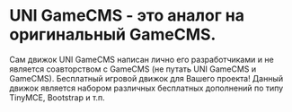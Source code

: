# UNI GameCMS - это аналог на оригинальный GameCMS.
Сам движок UNI GameCMS написан лично его разработчиками и не является соавторством с GameCMS (не путать UNI GameCMS и GameCMS).
Бесплатный игровой движок для Вашего проекта!
Данный движок является набором различных бесплатных дополнений по типу TinyMCE, Bootstrap и т.п.
